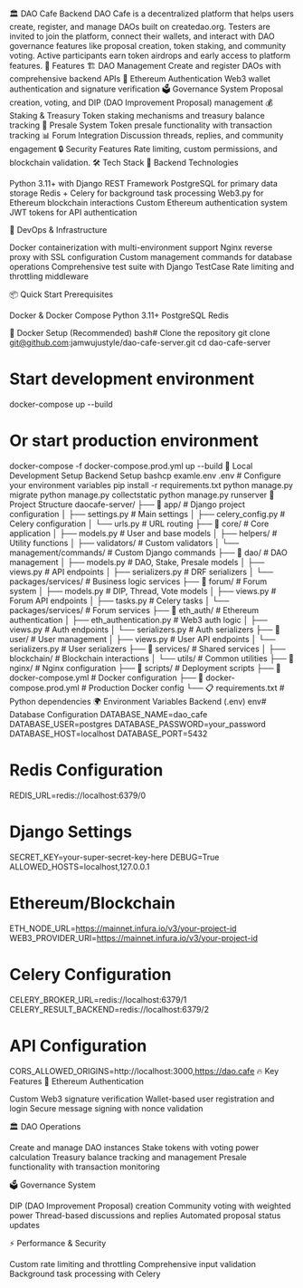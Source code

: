 🏛️ DAO Cafe Backend
DAO Cafe is a decentralized platform that helps users create, register, and manage DAOs built on createdao.org. Testers are invited to join the platform, connect their wallets, and interact with DAO governance features like proposal creation, token staking, and community voting. Active participants earn token airdrops and early access to platform features.
🚀 Features
🏗️ DAO Management Create and register DAOs with comprehensive backend APIs
🔗 Ethereum Authentication Web3 wallet authentication and signature verification
🗳️ Governance System Proposal creation, voting, and DIP (DAO Improvement Proposal) management
💰 Staking & Treasury Token staking mechanisms and treasury balance tracking
🎯 Presale System Token presale functionality with transaction tracking
📊 Forum Integration Discussion threads, replies, and community engagement
🔒 Security Features Rate limiting, custom permissions, and blockchain validation.
🛠 Tech Stack
🔧 Backend Technologies

Python 3.11+ with Django REST Framework
PostgreSQL for primary data storage
Redis + Celery for background task processing
Web3.py for Ethereum blockchain interactions
Custom Ethereum authentication system
JWT tokens for API authentication

🚀 DevOps & Infrastructure

Docker containerization with multi-environment support
Nginx reverse proxy with SSL configuration
Custom management commands for database operations
Comprehensive test suite with Django TestCase
Rate limiting and throttling middleware

📦 Quick Start
Prerequisites

Docker & Docker Compose
Python 3.11+
PostgreSQL
Redis

🐳 Docker Setup (Recommended)
bash# Clone the repository
git clone git@github.com:jamwujustyle/dao-cafe-server.git
cd dao-cafe-server

# Start development environment
docker-compose up --build

# Or start production environment
docker-compose -f docker-compose.prod.yml up --build
🔧 Local Development Setup
Backend Setup
bashcp examle.env .env  # Configure your environment variables
pip install -r requirements.txt
python manage.py migrate
python manage.py collectstatic
python manage.py runserver
📂 Project Structure
daocafe-server/
├── 📁 app/                      # Django project configuration
│   ├── settings.py              # Main settings
│   ├── celery_config.py         # Celery configuration
│   └── urls.py                  # URL routing
├── 📁 core/                     # Core application
│   ├── models.py                # User and base models
│   ├── helpers/                 # Utility functions
│   ├── validators/              # Custom validators
│   └── management/commands/     # Custom Django commands
├── 📁 dao/                      # DAO management
│   ├── models.py                # DAO, Stake, Presale models
│   ├── views.py                 # API endpoints
│   ├── serializers.py           # DRF serializers
│   └── packages/services/       # Business logic services
├── 📁 forum/                    # Forum system
│   ├── models.py                # DIP, Thread, Vote models
│   ├── views.py                 # Forum API endpoints
│   ├── tasks.py                 # Celery tasks
│   └── packages/services/       # Forum services
├── 📁 eth_auth/                 # Ethereum authentication
│   ├── eth_authentication.py    # Web3 auth logic
│   ├── views.py                 # Auth endpoints
│   └── serializers.py           # Auth serializers
├── 📁 user/                     # User management
│   ├── views.py                 # User API endpoints
│   └── serializers.py           # User serializers
├── 📁 services/                 # Shared services
│   ├── blockchain/              # Blockchain interactions
│   └── utils/                   # Common utilities
├── 📁 nginx/                    # Nginx configuration
├── 📁 scripts/                  # Deployment scripts
├── 🐳 docker-compose.yml        # Docker configuration
├── 🐳 docker-compose.prod.yml   # Production Docker config
└── 📋 requirements.txt          # Python dependencies
🌍 Environment Variables
Backend (.env)
env# Database Configuration
DATABASE_NAME=dao_cafe
DATABASE_USER=postgres
DATABASE_PASSWORD=your_password
DATABASE_HOST=localhost
DATABASE_PORT=5432

# Redis Configuration
REDIS_URL=redis://localhost:6379/0

# Django Settings
SECRET_KEY=your-super-secret-key-here
DEBUG=True
ALLOWED_HOSTS=localhost,127.0.0.1

# Ethereum/Blockchain
ETH_NODE_URL=https://mainnet.infura.io/v3/your-project-id
WEB3_PROVIDER_URI=https://mainnet.infura.io/v3/your-project-id

# Celery Configuration
CELERY_BROKER_URL=redis://localhost:6379/1
CELERY_RESULT_BACKEND=redis://localhost:6379/2

# API Configuration
CORS_ALLOWED_ORIGINS=http://localhost:3000,https://dao.cafe
🔥 Key Features
🔐 Ethereum Authentication

Custom Web3 signature verification
Wallet-based user registration and login
Secure message signing with nonce validation

🏛️ DAO Operations

Create and manage DAO instances
Stake tokens with voting power calculation
Treasury balance tracking and management
Presale functionality with transaction monitoring

🗳️ Governance System

DIP (DAO Improvement Proposal) creation
Community voting with weighted power
Thread-based discussions and replies
Automated proposal status updates

⚡ Performance & Security

Custom rate limiting and throttling
Comprehensive input validation
Background task processing with Celery
